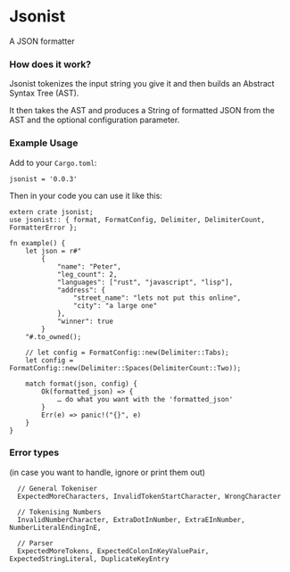 # Jsonist

A JSON formatter


### How does it work?

Jsonist tokenizes the input string you give it and then builds an Abstract Syntax Tree (AST).

It then takes the AST and produces a String of formatted JSON from the AST and the optional configuration parameter.


### Example Usage

Add to your `Cargo.toml`:

```
jsonist = '0.0.3'
```

Then in your code you can use it like this:

```
extern crate jsonist;
use jsonist:: { format, FormatConfig, Delimiter, DelimiterCount, FormatterError };

fn example() {
    let json = r#"
        {
            "name": "Peter",
            "leg_count": 2,
            "languages": ["rust", "javascript", "lisp"],
            "address": {
                "street_name": "lets not put this online",
                "city": "a large one"
            },
            "winner": true
        }
    "#.to_owned();

    // let config = FormatConfig::new(Delimiter::Tabs);
    let config = FormatConfig::new(Delimiter::Spaces(DelimiterCount::Two));

    match format(json, config) {
        Ok(formatted_json) => {
            … do what you want with the 'formatted_json'
        }
        Err(e) => panic!("{}", e)
    }
}
```


### Error types
(in case you want to handle, ignore or print them out)
``` 
  // General Tokeniser
  ExpectedMoreCharacters, InvalidTokenStartCharacter, WrongCharacter

  // Tokenising Numbers 
  InvalidNumberCharacter, ExtraDotInNumber, ExtraEInNumber, NumberLiteralEndingInE,

  // Parser
  ExpectedMoreTokens, ExpectedColonInKeyValuePair, ExpectedStringLiteral, DuplicateKeyEntry
```
